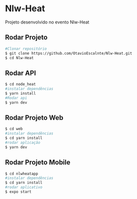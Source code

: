 # Nlw-Heat
Projeto desenvolvido no evento Nlw-Heat
## Rodar Projeto


```bash
#Clonar repositório
$ git clone https://github.com/OtavioEscalnte/Nlw-Heat.git
$ cd Nlw-Heat

```
## Rodar API
```bash
$ cd node_heat
#instalar dependências
$ yarn install
#Rodar api
$ yarn dev

```
## Rodar Projeto Web

```bash
$ cd web
#instalar dependências
$ cd yarn install 
#rodar aplicação 
$ yarn dev
```
## Rodar Projeto Mobile
```bash
$ cd nlwheatapp
#instalar dependências
$ cd yarn install
#rodar aplicativo
$ expo start
```
